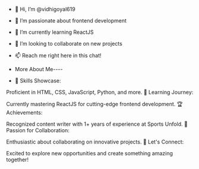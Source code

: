 - 👋 Hi, I’m @vidhigoyal619
- 👀 I’m passionate about frontend development
- 🌱 I’m currently learning ReactJS
- 💞️ I’m looking to collaborate on new projects
- 📫 Reach me right here in this chat!

- More About Me----
- 🚀 Skills Showcase:

Proficient in HTML, CSS, JavaScript, Python, and more.
🌱 Learning Journey:

Currently mastering ReactJS for cutting-edge frontend development.
🏆 Achievements:

Recognized content writer with 1+ years of experience at Sports Unfold.
🤝 Passion for Collaboration:

Enthusiastic about collaborating on innovative projects.
🌟 Let's Connect:

Excited to explore new opportunities and create something amazing together!

<!---
vidhigoyal619/vidhigoyal619 is a ✨ special ✨ repository because its `README.md` (this file) appears on your GitHub profile.
You can click the Preview link to take a look at your changes.
--->

